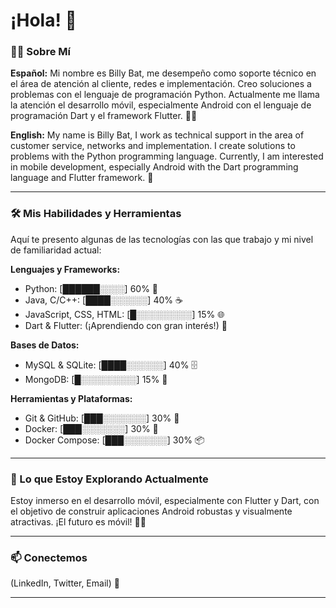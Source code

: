 # ¡Hola! 👋

### 👨‍💻 Sobre Mí

**Español:**
Mi nombre es Billy Bat, me desempeño como soporte técnico en el área de atención al cliente, redes e implementación. Creo soluciones a problemas con el lenguaje de programación Python. Actualmente me llama la atención el desarrollo móvil, especialmente Android con el lenguaje de programación Dart y el framework Flutter. 📱✨

**English:**
My name is Billy Bat, I work as technical support in the area of customer service, networks and implementation. I create solutions to problems with the Python programming language. Currently, I am interested in mobile development, especially Android with the Dart programming language and Flutter framework. 🚀

---

### 🛠️ Mis Habilidades y Herramientas

Aquí te presento algunas de las tecnologías con las que trabajo y mi nivel de familiaridad actual:

**Lenguajes y Frameworks:**
-   Python: [██████░░░░] 60% 🐍
-   Java, C/C++: [████░░░░░░] 40% ☕
-   JavaScript, CSS, HTML: [█░░░░░░░░░] 15% 🌐
-   Dart & Flutter: (¡Aprendiendo con gran interés!) 💙

**Bases de Datos:**
-   MySQL & SQLite: [████░░░░░░] 40% 🗄️
-   MongoDB: [█░░░░░░░░░] 15% 🍃

**Herramientas y Plataformas:**
-   Git & GitHub: [███░░░░░░░] 30% 🐙
-   Docker: [███░░░░░░░] 30% 🐳
-   Docker Compose: [███░░░░░░░] 30% 📦

---

### 🌱 Lo que Estoy Explorando Actualmente

Estoy inmerso en el desarrollo móvil, especialmente con Flutter y Dart, con el objetivo de construir aplicaciones Android robustas y visualmente atractivas. ¡El futuro es móvil! 📱💡

---

### 📫 Conectemos

(LinkedIn, Twitter, Email) 🤝

---

<!--
**billybat5/billybat5** is a ✨ _special_ ✨ repository because its `README.md` (this file) appears on your GitHub profile.

Here are some ideas to get you started:

- 🔭 I’m currently working on ...
- 🌱 I’m currently learning ...
- 👯 I’m looking to collaborate on ...
- 🤔 I’m looking for help with ...
- 💬 Ask me about ...
- 😄 Pronouns: ...
- ⚡ Fun fact: ...
-->
